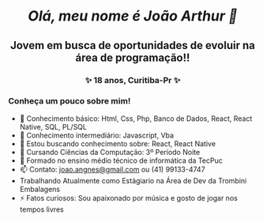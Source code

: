 ##  <h1 align = "center" fontface = "verdana"> <b> <i>  Olá, meu nome é João Arthur 👋 </b> </i> </h1> 


<h2 align = "center">  Jovem em busca de oportunidades de evoluir na área de programação!!</h2>

<h3 align="center" > ✨ 18 anos, Curitiba-Pr ✨ </h3>

<h3>Conheça um pouco sobre mim! </h3>

- 📕 Conhecimento básico: Html, Css, Php, Banco de Dados, React, React Native, SQL, PL/SQL
- 📕 Conhecimento intermediário: Javascript, Vba
- 🌱 Estou buscando conhecimento sobre: React, React Native
- 🧠 Cursando Ciências da Computação: 3º Período Noite
- 🧠 Formado no ensino médio técnico de informática da TecPuc
- 📫 Contato: joao.angnes@gmail.com ou (41) 99133-4747
- Trabalhando Atualmente como Estágiario na Área de Dev da Trombini Embalagens
- ⚡ Fatos curiosos: Sou apaixonado por música e gosto de jogar nos tempos livres

<!--
**joaoangnes/joaoangnes** is a ✨ _special_ ✨ repository because its `README.md` (this file) appears on your GitHub profile.

Here are some ideas to get you started:


-->
